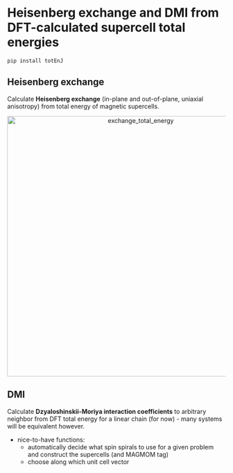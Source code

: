 # Heisenberg exchange and DMI from DFT-calculated supercell total energies

```
pip install totEnJ
```

## Heisenberg exchange

Calculate **Heisenberg exchange** (in-plane and out-of-plane, uniaxial anisotropy) from total energy of magnetic supercells.

<center><img src="https://github.com/user-attachments/assets/32c171bd-507b-4916-8d4a-0f9ca817d598" alt="exchange_total_energy" width="600" /></center>

## DMI

Calculate **Dzyaloshinskii-Moriya interaction coefficients** to arbitrary neighbor from DFT total energy for a linear chain (for now) - many systems will be equivalent however.

- nice-to-have functions:
  - automatically decide what spin spirals to use for a given problem and construct the supercells (and MAGMOM tag)
  - choose along which unit cell vector
